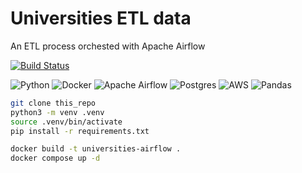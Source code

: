 # Universities ETL data

An ETL process orchested with Apache Airflow

[![Build Status](https://travis-ci.org/joemccann/dillinger.svg?branch=master)](https://travis-ci.org/joemccann/dillinger)

![Python](https://img.shields.io/badge/python-3670A0?style=for-the-badge&logo=python&logoColor=ffdd54)
![Docker](https://img.shields.io/badge/docker-%230db7ed.svg?style=for-the-badge&logo=docker&logoColor=white)
![Apache Airflow](https://img.shields.io/badge/Apache%20Airflow-017CEE?style=for-the-badge&logo=Apache%20Airflow&logoColor=white)
![Postgres](https://img.shields.io/badge/postgres-%23316192.svg?style=for-the-badge&logo=postgresql&logoColor=white)
![AWS](https://img.shields.io/badge/AWS-%23FF9900.svg?style=for-the-badge&logo=amazon-aws&logoColor=white)
![Pandas](https://img.shields.io/badge/pandas-%23150458.svg?style=for-the-badge&logo=pandas&logoColor=white)

```sh
git clone this_repo
python3 -m venv .venv
source .venv/bin/activate
pip install -r requirements.txt

docker build -t universities-airflow .
docker compose up -d
```